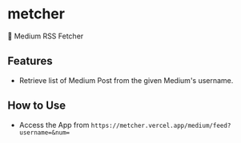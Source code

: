 # metcher

📖 Medium RSS Fetcher

## Features

- Retrieve list of Medium Post from the given Medium's username. 

## How to Use

- Access the App from `https://metcher.vercel.app/medium/feed?username=&num=`